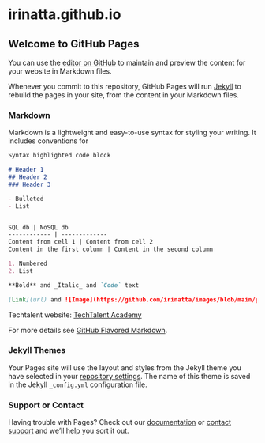 # irinatta.github.io
## Welcome to GitHub Pages

You can use the [editor on GitHub](https://github.com/irinatta/irinatta.github.io/edit/main/index.md) to maintain and preview the content for your website in Markdown files.

Whenever you commit to this repository, GitHub Pages will run [Jekyll](https://jekyllrb.com/) to rebuild the pages in your site, from the content in your Markdown files.

### Markdown

Markdown is a lightweight and easy-to-use syntax for styling your writing. It includes conventions for

```markdown
Syntax highlighted code block

# Header 1
## Header 2
### Header 3

- Bulleted
- List


SQL db | NoSQL db
------------ | -------------
Content from cell 1 | Content from cell 2
Content in the first column | Content in the second column

1. Numbered
2. List

**Bold** and _Italic_ and `Code` text

[Link](url) and ![Image](https://github.com/irinatta/images/blob/main/pexels-rahul-pandit-1129253.jpg)
```


Techtalent website: 
[TechTalent Academy](https://techtalent.academy/)

For more details see [GitHub Flavored Markdown](https://guides.github.com/features/mastering-markdown/).

### Jekyll Themes

Your Pages site will use the layout and styles from the Jekyll theme you have selected in your [repository settings](https://github.com/irinatta/irinatta.github.io/settings). The name of this theme is saved in the Jekyll `_config.yml` configuration file.

### Support or Contact

Having trouble with Pages? Check out our [documentation](https://docs.github.com/categories/github-pages-basics/) or [contact support](https://support.github.com/contact) and we’ll help you sort it out.
